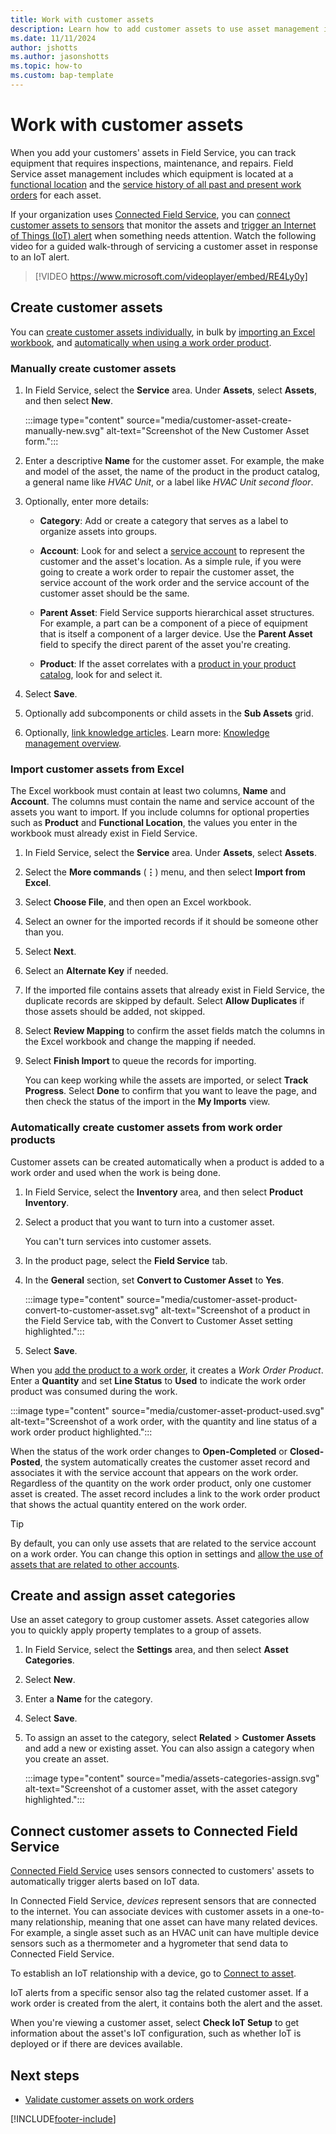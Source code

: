 ```yaml
---
title: Work with customer assets
description: Learn how to add customer assets to use asset management in Dynamics 365 Field Service.
ms.date: 11/11/2024
author: jshotts
ms.author: jasonshotts
ms.topic: how-to
ms.custom: bap-template
---
```


# Work with customer assets

When you add your customers' assets in Field Service, you can track equipment that requires inspections, maintenance, and repairs. Field Service asset management includes which equipment is located at a [functional location](functional-locations.md) and the [service history of all past and present work orders](service-history.md) for each asset.

If your organization uses [Connected Field Service](connected-field-service.md), you can [connect customer assets to sensors](cfs-register-devices.md) that monitor the assets and [trigger an Internet of Things (IoT) alert](cfs-iot-alerts.md) when something needs attention. Watch the following video for a guided walk-through of servicing a customer asset in response to an IoT alert.

> [!VIDEO https://www.microsoft.com/videoplayer/embed/RE4Ly0y]

## Create customer assets

You can [create customer assets individually](#manually-create-customer-assets), in bulk by [importing an Excel workbook](#import-customer-assets-from-excel), and [automatically when using a work order product](#automatically-create-customer-assets-from-work-order-products).

### Manually create customer assets

1. In Field Service, select the **Service** area. Under **Assets**, select **Assets**, and then select **New**.

   :::image type="content" source="media/customer-asset-create-manually-new.svg" alt-text="Screenshot of the New Customer Asset form.":::

1. Enter a descriptive **Name** for the customer asset. For example, the make and model of the asset, the name of the product in the product catalog, a general name like *HVAC Unit*, or a label like *HVAC Unit second floor*.

1. Optionally, enter more details:

    - **Category**: Add or create a category that serves as a label to organize assets into groups.

    - **Account**: Look for and select a [service account](accounts.md) to represent the customer and the asset's location.
       As a simple rule, if you were going to create a work order to repair the customer asset, the service account of the work order and the service account of the customer asset should be the same.

    - **Parent Asset**: Field Service supports hierarchical asset structures. For example, a part can be a component of a piece of equipment that is itself a component of a larger device. Use the **Parent Asset** field to specify the direct parent of the asset you're creating.

    - **Product**: If the asset correlates with a [product in your product catalog](create-product-or-service.md), look for and select it.

1. Select **Save**.

1. Optionally add subcomponents or child assets in the **Sub Assets** grid.

1. Optionally, [link knowledge articles](field-service-km-link.md#link-related-entities-to-knowledge-articles). Learn more: [Knowledge management overview](field-service-km-overview.md).

### Import customer assets from Excel

The Excel workbook must contain at least two columns, **Name** and **Account**. The columns must contain the name and service account of the assets you want to import. If you include columns for optional properties such as **Product** and **Functional Location**, the values you enter in the workbook must already exist in Field Service.

1. In Field Service, select the **Service** area. Under **Assets**, select **Assets**.

1. Select the **More commands** (**&vellip;**) menu, and then select **Import from Excel**.

1. Select **Choose File**, and then open an Excel workbook.

1. Select an owner for the imported records if it should be someone other than you.

1. Select **Next**.

1. Select an **Alternate Key** if needed.

1. If the imported file contains assets that already exist in Field Service, the duplicate records are skipped by default. Select **Allow Duplicates** if those assets should be added, not skipped.

1. Select **Review Mapping** to confirm the asset fields match the columns in the Excel workbook and change the mapping if needed.

1. Select **Finish Import** to queue the records for importing.

    You can keep working while the assets are imported, or select **Track Progress**. Select **Done** to confirm that you want to leave the page, and then check the status of the import in the **My Imports** view.

### Automatically create customer assets from work order products

Customer assets can be created automatically when a product is added to a work order and used when the work is being done.

1. In Field Service, select the **Inventory** area, and then select **Product Inventory**.

1. Select a product that you want to turn into a customer asset.

    You can't turn services into customer assets.

1. In the product page, select the **Field Service** tab.

1. In the **General** section, set **Convert to Customer Asset** to **Yes**.

   :::image type="content" source="media/customer-asset-product-convert-to-customer-asset.svg" alt-text="Screenshot of a product in the Field Service tab, with the Convert to Customer Asset setting highlighted.":::

1. Select **Save**.

When you [add the product to a work order](create-product-or-service.md#add-a-product-or-service-to-a-work-order), it creates a *Work Order Product*. Enter a **Quantity** and set **Line Status** to **Used** to indicate the work order product was consumed during the work.

:::image type="content" source="media/customer-asset-product-used.svg" alt-text="Screenshot of a work order, with the quantity and line status of a work order product highlighted.":::

When the status of the work order changes to **Open-Completed** or **Closed-Posted**, the system automatically creates the customer asset record and associates it with the service account that appears on the work order. Regardless of the quantity on the work order product, only one customer asset is created. The asset record includes a link to the work order product that shows the actual quantity entered on the work order.

> [!TIP]
> By default, you can only use assets that are related to the service account on a work order. You can change this option in settings and [allow the use of assets that are related to other accounts](asset-validation.md).

## Create and assign asset categories

Use an asset category to group customer assets. Asset categories allow you to quickly apply property templates to a group of assets.

1. In Field Service, select the **Settings** area, and then select **Asset Categories**.

1. Select **New**.

1. Enter a **Name** for the category.

1. Select **Save**.

1. To assign an asset to the category, select **Related** > **Customer Assets** and add a new or existing asset. You can also assign a category when you create an asset.

    :::image type="content" source="media/assets-categories-assign.svg" alt-text="Screenshot of a customer asset, with the asset category highlighted.":::

## Connect customer assets to Connected Field Service

[Connected Field Service](connected-field-service.md) uses sensors connected to customers' assets to automatically trigger alerts based on IoT data.

In Connected Field Service, *devices* represent sensors that are connected to the internet. You can associate devices with customer assets in a one-to-many relationship, meaning that one asset can have many related devices. For example, a single asset such as an HVAC unit can have multiple device sensors such as a thermometer and a hygrometer that send data to Connected Field Service.

To establish an IoT relationship with a device, go to [Connect to asset](cfs-register-devices.md#connect-to-asset).

IoT alerts from a specific sensor also tag the related customer asset. If a work order is created from the alert, it contains both the alert and the asset.

When you're viewing a customer asset, select **Check IoT Setup** to get information about the asset's IoT configuration, such as whether IoT is deployed or if there are devices available.

## Next steps

- [Validate customer assets on work orders](asset-validation.md)

[!INCLUDE[footer-include](../includes/footer-banner.md)]
